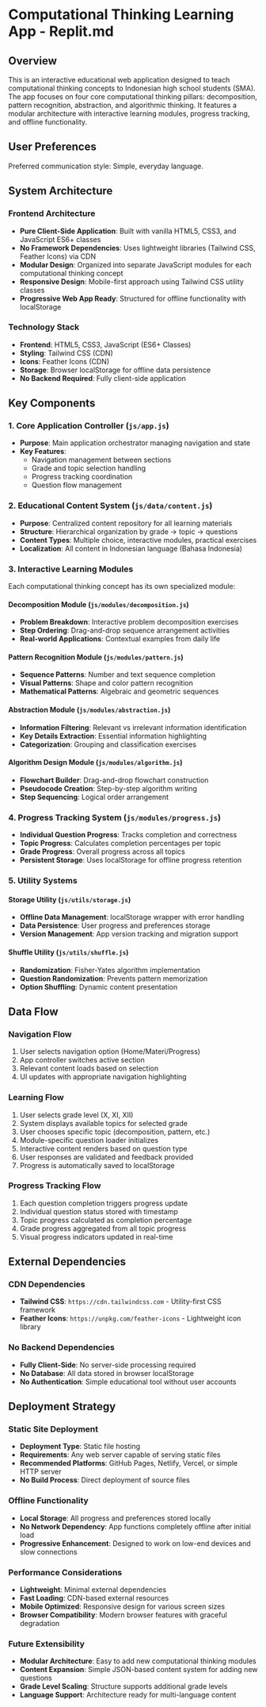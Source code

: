 # Computational Thinking Learning App - Replit.md

## Overview

This is an interactive educational web application designed to teach computational thinking concepts to Indonesian high school students (SMA). The app focuses on four core computational thinking pillars: decomposition, pattern recognition, abstraction, and algorithmic thinking. It features a modular architecture with interactive learning modules, progress tracking, and offline functionality.

## User Preferences

Preferred communication style: Simple, everyday language.

## System Architecture

### Frontend Architecture
- **Pure Client-Side Application**: Built with vanilla HTML5, CSS3, and JavaScript ES6+ classes
- **No Framework Dependencies**: Uses lightweight libraries (Tailwind CSS, Feather Icons) via CDN
- **Modular Design**: Organized into separate JavaScript modules for each computational thinking concept
- **Responsive Design**: Mobile-first approach using Tailwind CSS utility classes
- **Progressive Web App Ready**: Structured for offline functionality with localStorage

### Technology Stack
- **Frontend**: HTML5, CSS3, JavaScript (ES6+ Classes)
- **Styling**: Tailwind CSS (CDN)
- **Icons**: Feather Icons (CDN)
- **Storage**: Browser localStorage for offline data persistence
- **No Backend Required**: Fully client-side application

## Key Components

### 1. Core Application Controller (`js/app.js`)
- **Purpose**: Main application orchestrator managing navigation and state
- **Key Features**: 
  - Navigation management between sections
  - Grade and topic selection handling
  - Progress tracking coordination
  - Question flow management

### 2. Educational Content System (`js/data/content.js`)
- **Purpose**: Centralized content repository for all learning materials
- **Structure**: Hierarchical organization by grade → topic → questions
- **Content Types**: Multiple choice, interactive modules, practical exercises
- **Localization**: All content in Indonesian language (Bahasa Indonesia)

### 3. Interactive Learning Modules
Each computational thinking concept has its own specialized module:

#### Decomposition Module (`js/modules/decomposition.js`)
- **Problem Breakdown**: Interactive problem decomposition exercises
- **Step Ordering**: Drag-and-drop sequence arrangement activities
- **Real-world Applications**: Contextual examples from daily life

#### Pattern Recognition Module (`js/modules/pattern.js`)
- **Sequence Patterns**: Number and text sequence completion
- **Visual Patterns**: Shape and color pattern recognition
- **Mathematical Patterns**: Algebraic and geometric sequences

#### Abstraction Module (`js/modules/abstraction.js`)
- **Information Filtering**: Relevant vs irrelevant information identification
- **Key Details Extraction**: Essential information highlighting
- **Categorization**: Grouping and classification exercises

#### Algorithm Design Module (`js/modules/algorithm.js`)
- **Flowchart Builder**: Drag-and-drop flowchart construction
- **Pseudocode Creation**: Step-by-step algorithm writing
- **Step Sequencing**: Logical order arrangement

### 4. Progress Tracking System (`js/modules/progress.js`)
- **Individual Question Progress**: Tracks completion and correctness
- **Topic Progress**: Calculates completion percentages per topic
- **Grade Progress**: Overall progress across all topics
- **Persistent Storage**: Uses localStorage for offline progress retention

### 5. Utility Systems
#### Storage Utility (`js/utils/storage.js`)
- **Offline Data Management**: localStorage wrapper with error handling
- **Data Persistence**: User progress and preferences storage
- **Version Management**: App version tracking and migration support

#### Shuffle Utility (`js/utils/shuffle.js`)
- **Randomization**: Fisher-Yates algorithm implementation
- **Question Randomization**: Prevents pattern memorization
- **Option Shuffling**: Dynamic content presentation

## Data Flow

### Navigation Flow
1. User selects navigation option (Home/Materi/Progress)
2. App controller switches active section
3. Relevant content loads based on selection
4. UI updates with appropriate navigation highlighting

### Learning Flow
1. User selects grade level (X, XI, XII)
2. System displays available topics for selected grade
3. User chooses specific topic (decomposition, pattern, etc.)
4. Module-specific question loader initializes
5. Interactive content renders based on question type
6. User responses are validated and feedback provided
7. Progress is automatically saved to localStorage

### Progress Tracking Flow
1. Each question completion triggers progress update
2. Individual question status stored with timestamp
3. Topic progress calculated as completion percentage
4. Grade progress aggregated from all topic progress
5. Visual progress indicators updated in real-time

## External Dependencies

### CDN Dependencies
- **Tailwind CSS**: `https://cdn.tailwindcss.com` - Utility-first CSS framework
- **Feather Icons**: `https://unpkg.com/feather-icons` - Lightweight icon library

### No Backend Dependencies
- **Fully Client-Side**: No server-side processing required
- **No Database**: All data stored in browser localStorage
- **No Authentication**: Simple educational tool without user accounts

## Deployment Strategy

### Static Site Deployment
- **Deployment Type**: Static file hosting
- **Requirements**: Any web server capable of serving static files
- **Recommended Platforms**: GitHub Pages, Netlify, Vercel, or simple HTTP server
- **No Build Process**: Direct deployment of source files

### Offline Functionality
- **Local Storage**: All progress and preferences stored locally
- **No Network Dependency**: App functions completely offline after initial load
- **Progressive Enhancement**: Designed to work on low-end devices and slow connections

### Performance Considerations
- **Lightweight**: Minimal external dependencies
- **Fast Loading**: CDN-based external resources
- **Mobile Optimized**: Responsive design for various screen sizes
- **Browser Compatibility**: Modern browser features with graceful degradation

### Future Extensibility
- **Modular Architecture**: Easy to add new computational thinking modules
- **Content Expansion**: Simple JSON-based content system for adding new questions
- **Grade Level Scaling**: Structure supports additional grade levels
- **Language Support**: Architecture ready for multi-language content